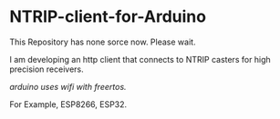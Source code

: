 # NTRIP-client-for-Arduino

This Repository has none sorce now. Please wait.

I am developing an http client that connects to NTRIP casters for high precision receivers.

*arduino uses wifi with freertos.*

For Example, ESP8266, ESP32.
